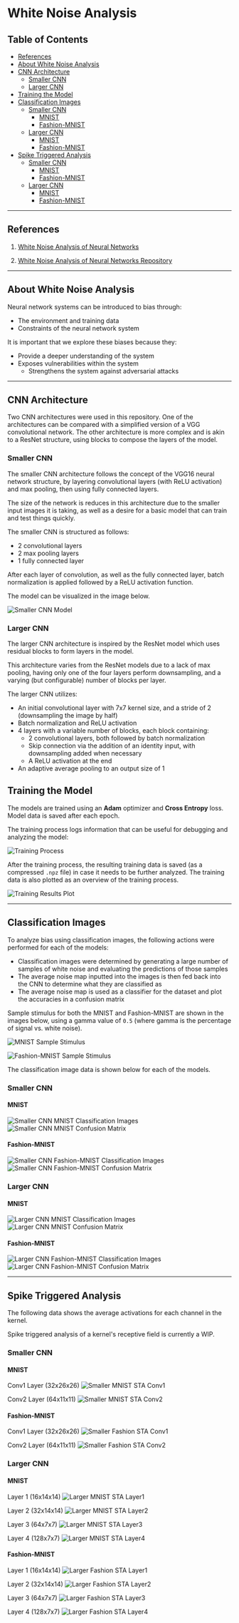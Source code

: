 # White Noise Analysis

## Table of Contents

-   [References](#references "References for this work")
-   [About White Noise Analysis](#about-white-noise-analysis)
-   [CNN Architecture](#cnn-architecture)
    -   [Smaller CNN](#smaller-cnn)
    -   [Larger CNN](#larger-cnn)
-   [Training the Model](#training-the-model)
-   [Classification Images](#classification-images)
    -   [Smaller CNN](#classification-smaller-cnn)
        -   [MNIST](#classification-smaller-cnn-mnist)
        -   [Fashion-MNIST](#classification-smaller-cnn-fashion)
    -   [Larger CNN](#classification-larger-cnn)
        -   [MNIST](#classification-larger-cnn-mnist)
        -   [Fashion-MNIST](#classification-larger-cnn-fashion)
-   [Spike Triggered Analysis](#spike-triggered-analysis)
    -   [Smaller CNN](#spike-smaller-cnn)
        -   [MNIST](#spike-smaller-cnn-mnist)
        -   [Fashion-MNIST](#spike-smaller-cnn-fashion)
    -   [Larger CNN](#spike-larger-cnn)
        -   [MNIST](#spike-larger-cnn-mnist)
        -   [Fashion-MNIST](#spike-larger-cnn-fashion)

---

## References

1. [White Noise Analysis of Neural Networks](https://arxiv.org/pdf/1912.12106.pdf)

2. [White Noise Analysis of Neural Networks Repository](https://github.com/aliborji/WhiteNoiseAnalysis)

---

## About White Noise Analysis

Neural network systems can be introduced to bias through:

-   The environment and training data
-   Constraints of the neural network system

It is important that we explore these biases because they:

-   Provide a deeper understanding of the system
-   Exposes vulnerabilities within the system
    -   Strengthens the system against adversarial attacks

---

## CNN Architecture

Two CNN architectures were used in this repository. One of the architectures can be compared with a simplified version of a VGG convolutional network. The other architecture is more complex and is akin to a ResNet structure, using blocks to compose the layers of the model.

### Smaller CNN

The smaller CNN architecture follows the concept of the VGG16 neural network structure, by layering convolutional layers (with ReLU activation) and max pooling, then using fully connected layers.

The size of the network is reduces in this architecture due to the smaller input images it is taking, as well as a desire for a basic model that can train and test things quickly.

The smaller CNN is structured as follows:

-   2 convolutional layers
-   2 max pooling layers
-   1 fully connected layer

After each layer of convolution, as well as the fully connected layer, batch normalization is applied followed by a ReLU activation function.

The model can be visualized in the image below.

![Smaller CNN Model](assets/smaller_cnn_architecture.png)

### Larger CNN

The larger CNN architecture is inspired by the ResNet model which uses residual blocks to form layers in the model.

This architecture varies from the ResNet models due to a lack of max pooling, having only one of the four layers perform downsampling, and a varying (but configurable) number of blocks per layer.

The larger CNN utilizes:

-   An initial convolutional layer with 7x7 kernel size, and a stride of 2 (downsampling the image by half)
-   Batch normalization and ReLU activation
-   4 layers with a variable number of blocks, each block containing:
    -   2 convolutional layers, both followed by batch normalization
    -   Skip connection via the addition of an identity input, with downsampling added when necessary
    -   A ReLU activation at the end
-   An adaptive average pooling to an output size of 1

## Training the Model

The models are trained using an **Adam** optimizer and **Cross Entropy** loss. Model data is saved after each epoch.

The training process logs information that can be useful for debugging and analyzing the model:

![Training Process](assets/training_process.gif)

After the training process, the resulting training data is saved (as a compressed `.npz` file) in case it needs to be further analyzed. The training data is also plotted as an overview of the training process.

![Training Results Plot](assets/training_results.png)

---

## Classification Images

To analyze bias using classification images, the following actions were performed for each of the models:

-   Classification images were determined by generating a large number of samples of white noise and evaluating the predictions of those samples
-   The average noise map inputted into the images is then fed back into the CNN to determine what they are classified as
-   The average noise map is used as a classifier for the dataset and plot the accuracies in a confusion matrix

Sample stimulus for both the MNIST and Fashion-MNIST are shown in the images below, using a gamma value of `0.5` (where gamma is the percentage of signal vs. white noise).

![MNIST Sample Stimulus](assets/mnist-sample-stimulus.png)

![Fashion-MNIST Sample Stimulus](assets/fashion-sample-stimulus.png)

The classification image data is shown below for each of the models.

<a id="classification-smaller-cnn"></a>

### Smaller CNN

<a id="classification-smaller-cnn-mnist"></a>

#### MNIST

![Smaller CNN MNIST Classification Images](assets/smaller-cnn-mnist-classification-images.png)
![Smaller CNN MNIST Confusion Matrix](assets/smaller-cnn-mnist-confusion-matrix.png)

<a id="classification-smaller-cnn-fashion"></a>

#### Fashion-MNIST

![Smaller CNN Fashion-MNIST Classification Images](assets/smaller-cnn-fashion-classification-images.png)
![Smaller CNN Fashion-MNIST Confusion Matrix](assets/smaller-cnn-fashion-confusion-matrix.png)

<a id="classification-smaller-cnn"></a>

### Larger CNN

<a id="classification-larger-cnn-mnist"></a>

#### MNIST

![Larger CNN MNIST Classification Images](assets/larger-cnn-mnist-classification-images.png)
![Larger CNN MNIST Confusion Matrix](assets/larger-cnn-mnist-confusion-matrix.png)

<a id="classification-larger-cnn-fashion"></a>

#### Fashion-MNIST

![Larger CNN Fashion-MNIST Classification Images](assets/larger-cnn-fashion-classification-images.png)
![Larger CNN Fashion-MNIST Confusion Matrix](assets/larger-cnn-fashion-confusion-matrix.png)

---

## Spike Triggered Analysis

The following data shows the average activations for each channel in the kernel.

Spike triggered analysis of a kernel's receptive field is currently a WIP.

<a id="spike-smaller-cnn"></a>

### Smaller CNN

<a id="spike-smaller-cnn-mnist"></a>

#### MNIST

Conv1 Layer (32x26x26)
![Smaller MNIST STA Conv1](assets/smaller-cnn-mnist-sta-conv1.png)

Conv2 Layer (64x11x11)
![Smaller MNIST STA Conv2](assets/smaller-cnn-mnist-sta-conv2.png)

<a id="spike-smaller-cnn-fashion"></a>

#### Fashion-MNIST

Conv1 Layer (32x26x26)
![Smaller Fashion STA Conv1](assets/smaller-cnn-fashion-sta-conv1.png)

Conv2 Layer (64x11x11)
![Smaller Fashion STA Conv2](assets/smaller-cnn-fashion-sta-conv2.png)

<a id="spike-larger-cnn"></a>

### Larger CNN

<a id="spike-larger-cnn-mnist"></a>

#### MNIST

Layer 1 (16x14x14)
![Larger MNIST STA Layer1](assets/larger-cnn-mnist-sta-l1.png)

Layer 2 (32x14x14)
![Larger MNIST STA Layer2](assets/larger-cnn-mnist-sta-l2.png)

Layer 3 (64x7x7)
![Larger MNIST STA Layer3](assets/larger-cnn-mnist-sta-l3.png)

Layer 4 (128x7x7)
![Larger MNIST STA Layer4](assets/larger-cnn-mnist-sta-l4.png)

<a id="spike-larger-cnn-fashion"></a>

#### Fashion-MNIST

Layer 1 (16x14x14)
![Larger Fashion STA Layer1](assets/larger-cnn-fashion-sta-l1.png)

Layer 2 (32x14x14)
![Larger Fashion STA Layer2](assets/larger-cnn-fashion-sta-l2.png)

Layer 3 (64x7x7)
![Larger Fashion STA Layer3](assets/larger-cnn-fashion-sta-l3.png)

Layer 4 (128x7x7)
![Larger Fashion STA Layer4](assets/larger-cnn-fashion-sta-l4.png)
